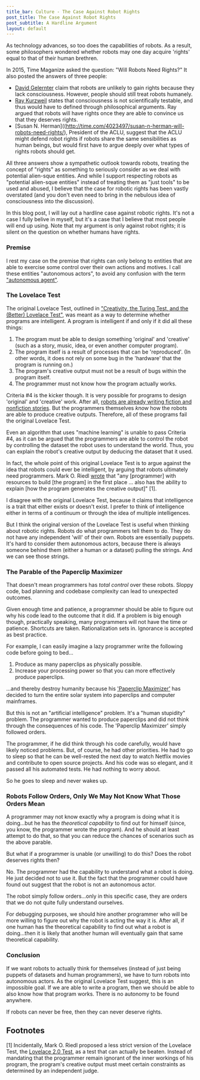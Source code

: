```yaml
---
title_bar: Culture - The Case Against Robot Rights
post_title: The Case Against Robot Rights
post_subtitle: A Hardline Argument
layout: default
---
```

As technology advances, so too does the capabilities of robots. As a result, some philosophers wondered whether robots may one day acquire 'rights' equal to that of their human brethren.

In 2015, Time Maganize asked the question: "Will Robots Need Rights?" It also posted the answers of three people:

- [David Gelernter](http://time.com/4026684/david-gelernter-will-robots-need-rights/) claim that robots are unlikely to gain rights because they lack consciousness. However, people should still treat robots humanely.
- [Ray Kurzweil](http://time.com/4023496/ray-kurzweil-will-robots-need-rights/) states that consciousness is not scientifically testable, and thus would have to defined through philosophical arguments. Ray argued that robots will have rights once they are able to convince us that they deserves rights.
- [Susan N. Herman]((http://time.com/4023497/susan-n-herman-will-robots-need-rights/), President of the ACLU, suggest that the ACLU might defend robot rights if robots share the same sensibilities as human beings, but would first have to argue deeply over what types of rights robots should get.

All three answers show a sympathetic outlook towards robots, treating the concept of "rights" as something to seriously consider as we deal with potential alien-sque entities. And while I support respecting robots as "potential alien-sque entities" instead of treating them as "just tools" to be used and abused, I believe that the case for robotic rights has been vastly overstated (and you don't even need to bring in the nebulous idea of consciousness into the discussion).

In this blog post, I will lay out a hardline case against robotic rights. It's not a case I fully belive in myself, but it's a case that I believe that most people will end up using. Note that my argument is only against robot rights; it is silent on the question on whether humans have rights.

### Premise
I rest my case on the premise that rights can only belong to entities that are able to exercise some control over their own actions and motives. I call these entities "autonomous actors", to avoid any confusion with the term ["autonomous agent"](https://en.wikipedia.org/wiki/Autonomous_agent).

### The Lovelace Test
The original Lovelace Test, outlined in <a href="http://kryten.mm.rpi.edu/lovelace.pdf">"Creativity, the Turing Test, and the (Better) Lovelace Test"</a>, was meant as a way to determine whether programs are intelligent. A program is intelligent if and only if it did all these things:

1. The program must be able to design something 'original' and 'creative' (such as a story, music, idea, or even another computer program).
2. The program itself is a result of processes that can be 'reproduced'. (In other words, it does not rely on some bug in the 'hardware' that the program is running on.)
3. The program's creative output must not be a result of bugs within the program itself.
4. The programmer must not know how the program actually works.

Criteria #4 is the kicker though. It is very possible for programs to design 'original' and 'creative' work. After all, [robots are already writing fiction and nonfiction stories](http://tra38.github.io/blog/c20-robojournalism-2.html). But the programmers themselves *know* how the robots are able to produce creative outputs. Therefore, all of these programs fail the original Lovelace Test.

Even an algorithm that uses "machine learning" is unable to pass Criteria #4, as it can be argued that the programmers are able to control the robot by controlling the dataset the robot uses to understand the world. Thus, you can explain the robot's creative output by deducing the dataset that it used.

In fact, the whole point of this original Lovelace Test is to argue against the idea that robots could ever be intelligent, by arguing that robots ultimately need programmers. Mark O. Riedl [wrote](http://arxiv.org/pdf/1410.6142v3.pdf) that "any [programmer] with resources to build [the program] in the first place ... also has the ability to explain [how the program generates the creative output]" [1].

I disagree with the original Lovelace Test, because it claims that intelligence is a trait that either exists or doesn't exist. I prefer to think of intelligence either in terms of a continuum or through the idea of multiple intelligences.

But I think the original version of the Lovelace Test is useful when thinking about robotic rights. Robots do what programmers tell them to do. They do not have any independent 'will' of their own. Robots are essentially puppets. It's hard to consider them autonomous actors, because there is always someone behind them (either a human or a dataset) pulling the strings. And we can see those strings.

### The Parable of the Paperclip Maximizer
That doesn't mean programmers has *total control* over these robots. Sloppy code, bad planning and codebase complexity can lead to unexpected outcomes.

Given enough time and patience, a programmer should be able to figure out why his code lead to the outcome that it did. If a problem is big enough though, practically speaking, many programmers will not have the time or patience. Shortcuts are taken. Rationalization sets in. Ignorance is accepted as best practice.

For example, I can easily imagine a lazy programmer write the following code before going to bed...

1. Produce as many paperclips as physically possible.
2. Increase your processing power so that you can more effectively produce paperclips.

...and thereby destroy humanity because his ['Paperclip Maximizer'](https://wiki.lesswrong.com/wiki/Paperclip_maximizer) has decided to turn the entire solar system into paperclips and computer mainframes.

But this is not an "artificial intelligence" problem. It's a "human stupidity" problem. The programmer wanted to produce paperclips and did not think through the consequences of his code. The 'Paperclip Maximizer' simply followed orders.

The programmer, if he did think through his code carefully, would have likely noticed problems. But, of course, he had other priorities. He had to go to sleep so that he can be well-rested the next day to watch Netflix movies and contribute to open source projects. And his code was so elegant, and it passed all his automated tests. He had nothing to worry about.

So he goes to sleep and never wakes up.

### Robots Follow Orders, Only We May Not Know What Those Orders Mean
A programmer may not know exactly why a program is doing what it is doing...but he has the *theoretical capability* to find out for himself (since, you know, the programmer wrote the program). And he should at least attempt to do that, so that you can reduce the chances of scenarios such as the above parable.

But what if a programmer is unable (or unwilling) to do this? Does the robot deserves rights then?

No. The programmer had the capability to understand what a robot is doing. He just decided not to use it. But the fact that the programmer could have found out suggest that the robot is not an autonomous actor.

The robot simply follow orders...only in this specific case, they are orders that we do not quite fully understand ourselves.

For debugging purposes, we should hire another programmer who will be more willing to figure out why the robot is acting the way it is. After all, if one human has the theoretical capability to find out what a robot is doing...then it is likely that another human will eventually gain that same theoretical capability.

### Conclusion
If we want robots to actually think for themselves (instead of just being puppets of datasets and human programmers), we have to turn robots into autonomous actors. As the original Lovelace Test suggest, this is an impossible goal. If we are able to write a program, then we should be able to also know how that program works. There is no autonomy to be found anywhere.

If robots can never be free, then they can never deserve rights.

## Footnotes
[1] Incidentally, Mark O. Riedl proposed a less strict version of the Lovelace Test, the [Lovelace 2.0 Test](http://arxiv.org/pdf/1410.6142v3.pdf), as a test that can actually be beaten. Instead of mandating that the programmer remain ignorant of the inner workings of his program, the program's creative output must meet certain constraints as determined by an independent judge.
